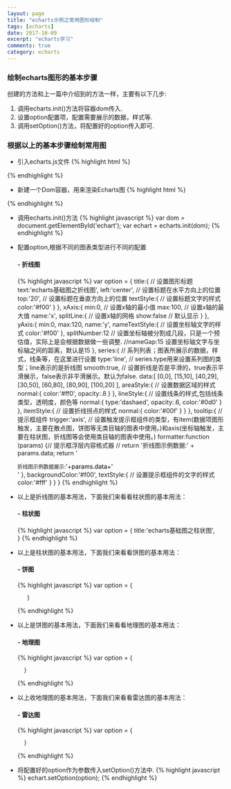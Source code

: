 ```yaml
---
layout: page
title: "echarts示例之常用图形绘制"
tags: [echarts]
date: 2017-10-09
excerpt: "echarts学习"
comments: true
category: echarts
---
```

### 绘制echarts图形的基本步骤
  创建的方法和上一篇中介绍到的方法一样，主要有以下几步:
  1. 调用echarts.init()方法将容器dom传入.
  2. 设置option配置项，配置需要展示的数据，样式等.
  3. 调用setOption()方法，将配置好的option传入即可.

### 根据以上的基本步骤绘制常用图

- 引入echarts.js文件
{% highlight html %}
<script src="https://cdnjs.cloudflare.com/ajax/libs/echarts/3.7.1/echarts.common.min.js"></script>
{% endhighlight %}

- 新建一个Dom容器，用来渲染Echarts图
{% highlight html %}
<div id='echart'></div>
{% endhighlight %}

- 调用echarts.init()方法
    {% highlight javascript %}
    var dom = document.getElementById('echart');
    var echart = echarts.init(dom);
    {% endhighlight %}

- 配置option,根据不同的图表类型进行不同的配置
  #### - 折线图
    {% highlight javascript %}
        var option = {
            title:{  // 设置图形标题
                text:'echarts基础图之折线图',
                left:'center', // 设置标题在水平方向上的位置
                top:'20', // 设置标题在垂直方向上的位置
                textStyle:{  // 设置标题文字的样式
                    color:'#f00'
                }
            },
            xAxis:{
                min:0, // 设置x轴的最小值
                max:100, // 设置x轴的最大值
                name:'x',
                splitLine:{ // 设置x轴的网格
                    show:false // 默认显示
                }
            },
            yAxis:{
                min:0,
                max:120,
                name:'y',
                nameTextStyle:{ // 设置坐标轴文字的样式
                    color:'#f00'
                },
                splitNumber:12  // 设置坐标轴被分割成几段，只是一个预估值，实际上是会根据数据做一些调整.
                //nameGap:15 设置坐标轴文字与坐标轴之间的距离，默认是15
            },
            series:{  // 系列列表；图表所展示的数据，样式，线条等，在这里进行设置
                type:'line', // series.type用来设置系列图的类型；line表示的是折线图
                smooth:true, // 设置折线是否是平滑的，true表示平滑展示，false表示非平滑展示。默认为false.
                data:[
                       [0,0],
                       [15,10],
                       [40,29],
                       [30,50],
                       [60,80],
                       [80,90],
                       [100,20]
                     ],
                areaStyle:{  // 设置数据区域的样式
                      normal:{
                          color:'#ff0',
                          opacity:.8
                      }
                  },
                  lineStyle:{ // 设置线条的样式,包括线条类型，透明度，颜色等
                      normal:{
                          type:'dashaed',
                          opacity:.6,
                          color:'#0d0'
                      }
                  },
                  itemStyle:{ // 设置折线拐点的样式
                      normal:{
                          color:'#00f'
                      }
                  }
            },
            tooltip:{ // 提示框组件
                trigger:'axis',  // 设置触发提示框组件的类型，有item(数据项图形触发，主要在散点图，饼图等无类目轴的图表中使用。)和axis(坐标轴触发，主要在柱状图，折线图等会使用类目轴的图表中使用。)
                formatter:function (params) {// 提示框浮层内容格式器
                    // return '折线图示例数据:' + params.data;
                    return '<div id="toolName" style="font-size:12px;"><span>折线图示例数据展示:</span><span style="font-size:14px;color:#000;">'+params.data+'</span></div>'
                },
                backgroundColor:'#f00',
                textStyle:{ // 设置提示框组件的文字的样式
                    color:'#fff'
                }
            }
        }
    {% endhighlight %}

- 以上是折线图的基本用法，下面我们来看看柱状图的基本用法：
  #### - 柱状图
    {% highlight javascript %}
        var option = {
            title:'echarts基础图之柱状图',     
        }
    {% endhighlight %}

- 以上是柱状图的基本用法，下面我们来看看饼图的基本用法：
  #### - 饼图
    {% highlight javascript %}
         var option = {
                
         }
    {% endhighlight %}
    
- 以上是饼图的基本用法，下面我们来看看地理图的基本用法：    
  #### - 地理图
    {% highlight javascript %}
        var option = {
            
        }
    {% endhighlight %}

- 以上收地理图的基本用法，下面我们来看看雷达图的基本用法：
  #### - 雷达图
    {% highlight javascript %}
        var option = {
            
        }
    {% endhighlight %}
    
- 将配置好的option作为参数传入setOption()方法中.
{% highlight javascript %}
echart.setOption(option);
{% endhighlight %}
